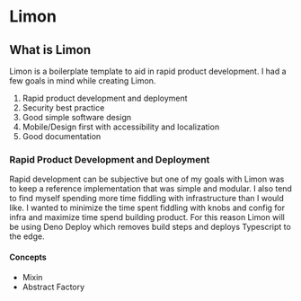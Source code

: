 # Limon

## What is Limon

Limon is a boilerplate template to aid in rapid product development. I had a few
goals in mind while creating Limon.

1. Rapid product development and deployment
2. Security best practice
3. Good simple software design
4. Mobile/Design first with accessibility and localization
5. Good documentation

### Rapid Product Development and Deployment

Rapid development can be subjective but one of my goals with Limon was to keep a
reference implementation that was simple and modular. I also tend to find myself
spending more time fiddling with infrastructure than I would like. I wanted to
minimize the time spent fiddling with knobs and config for infra and maximize
time spend building product. For this reason Limon will be using Deno Deploy
which removes build steps and deploys Typescript to the edge.

#### Concepts

- Mixin
- Abstract Factory
